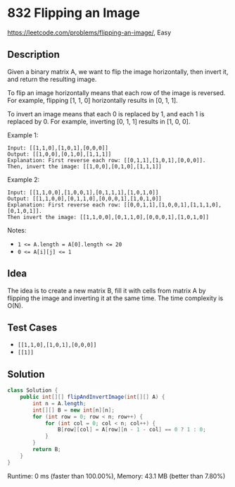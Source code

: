 # 832 Flipping an Image

<https://leetcode.com/problems/flipping-an-image/>, Easy

## Description

Given a binary matrix A, we want to flip the image horizontally, then invert it, and return the resulting image.

To flip an image horizontally means that each row of the image is reversed.  For example, flipping [1, 1, 0] horizontally results in [0, 1, 1].

To invert an image means that each 0 is replaced by 1, and each 1 is replaced by 0. For example, inverting [0, 1, 1] results in [1, 0, 0].

Example 1:

```
Input: [[1,1,0],[1,0,1],[0,0,0]]
Output: [[1,0,0],[0,1,0],[1,1,1]]
Explanation: First reverse each row: [[0,1,1],[1,0,1],[0,0,0]].
Then, invert the image: [[1,0,0],[0,1,0],[1,1,1]]
```

Example 2:

```
Input: [[1,1,0,0],[1,0,0,1],[0,1,1,1],[1,0,1,0]]
Output: [[1,1,0,0],[0,1,1,0],[0,0,0,1],[1,0,1,0]]
Explanation: First reverse each row: [[0,0,1,1],[1,0,0,1],[1,1,1,0],[0,1,0,1]].
Then invert the image: [[1,1,0,0],[0,1,1,0],[0,0,0,1],[1,0,1,0]]
```

Notes:

- `1 <= A.length = A[0].length <= 20`
- `0 <= A[i][j] <= 1`

## Idea

The idea is to create a new matrix B, fill it with cells from matrix A by
flipping the image and inverting it at the same time. The time complexity is
O(N).

## Test Cases

- `[[1,1,0],[1,0,1],[0,0,0]]`
- `[[1]]`

## Solution

```java
class Solution {
    public int[][] flipAndInvertImage(int[][] A) {
        int n = A.length;
        int[][] B = new int[n][n];
        for (int row = 0; row < n; row++) {
            for (int col = 0; col < n; col++) {
                B[row][col] = A[row][n - 1 - col] == 0 ? 1 : 0;
            }
        }
        return B;
    }
}
```

Runtime: 0 ms (faster than 100.00%), Memory: 43.1 MB (better than 7.80%)
